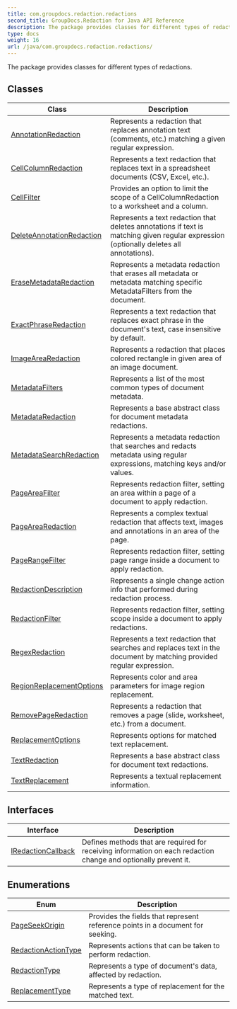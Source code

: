 ```yaml
---
title: com.groupdocs.redaction.redactions
second_title: GroupDocs.Redaction for Java API Reference
description: The package provides classes for different types of redactions.
type: docs
weight: 16
url: /java/com.groupdocs.redaction.redactions/
---
```


The package provides classes for different types of redactions.


## Classes

| Class | Description |
| --- | --- |
| [AnnotationRedaction](../com.groupdocs.redaction.redactions/annotationredaction) | Represents a redaction that replaces annotation text (comments, etc.) matching a given regular expression. |
| [CellColumnRedaction](../com.groupdocs.redaction.redactions/cellcolumnredaction) | Represents a text redaction that replaces text in a spreadsheet documents (CSV, Excel, etc.). |
| [CellFilter](../com.groupdocs.redaction.redactions/cellfilter) | Provides an option to limit the scope of a  CellColumnRedaction  to a worksheet and a column. |
| [DeleteAnnotationRedaction](../com.groupdocs.redaction.redactions/deleteannotationredaction) | Represents a text redaction that deletes annotations if text is matching given regular expression (optionally deletes all annotations). |
| [EraseMetadataRedaction](../com.groupdocs.redaction.redactions/erasemetadataredaction) | Represents a metadata redaction that erases all metadata or metadata matching specific MetadataFilters from the document. |
| [ExactPhraseRedaction](../com.groupdocs.redaction.redactions/exactphraseredaction) | Represents a text redaction that replaces exact phrase in the document's text, case insensitive by default. |
| [ImageAreaRedaction](../com.groupdocs.redaction.redactions/imagearearedaction) | Represents a redaction that places colored rectangle in given area of an image document. |
| [MetadataFilters](../com.groupdocs.redaction.redactions/metadatafilters) | Represents a list of the most common types of document metadata. |
| [MetadataRedaction](../com.groupdocs.redaction.redactions/metadataredaction) | Represents a base abstract class for document metadata redactions. |
| [MetadataSearchRedaction](../com.groupdocs.redaction.redactions/metadatasearchredaction) | Represents a metadata redaction that searches and redacts metadata using regular expressions, matching keys and/or values. |
| [PageAreaFilter](../com.groupdocs.redaction.redactions/pageareafilter) | Represents redaction filter, setting an area within a page of a document to apply redaction. |
| [PageAreaRedaction](../com.groupdocs.redaction.redactions/pagearearedaction) | Represents a complex textual redaction that affects text, images and annotations in an area of the page. |
| [PageRangeFilter](../com.groupdocs.redaction.redactions/pagerangefilter) | Represents redaction filter, setting page range inside a document to apply redaction. |
| [RedactionDescription](../com.groupdocs.redaction.redactions/redactiondescription) | Represents a single change action info that performed during redaction process. |
| [RedactionFilter](../com.groupdocs.redaction.redactions/redactionfilter) | Represents redaction filter, setting scope inside a document to apply redactions. |
| [RegexRedaction](../com.groupdocs.redaction.redactions/regexredaction) | Represents a text redaction that searches and replaces text in the document by matching provided regular expression. |
| [RegionReplacementOptions](../com.groupdocs.redaction.redactions/regionreplacementoptions) | Represents color and area parameters for image region replacement. |
| [RemovePageRedaction](../com.groupdocs.redaction.redactions/removepageredaction) | Represents a redaction that removes a page (slide, worksheet, etc.) from a document. |
| [ReplacementOptions](../com.groupdocs.redaction.redactions/replacementoptions) | Represents options for matched text replacement. |
| [TextRedaction](../com.groupdocs.redaction.redactions/textredaction) | Represents a base abstract class for document text redactions. |
| [TextReplacement](../com.groupdocs.redaction.redactions/textreplacement) | Represents a textual replacement information. |

## Interfaces

| Interface | Description |
| --- | --- |
| [IRedactionCallback](../com.groupdocs.redaction.redactions/iredactioncallback) | Defines methods that are required for receiving information on each redaction change and optionally prevent it. |

## Enumerations

| Enum | Description |
| --- | --- |
| [PageSeekOrigin](../com.groupdocs.redaction.redactions/pageseekorigin) | Provides the fields that represent reference points in a document for seeking. |
| [RedactionActionType](../com.groupdocs.redaction.redactions/redactionactiontype) | Represents actions that can be taken to perform redaction. |
| [RedactionType](../com.groupdocs.redaction.redactions/redactiontype) | Represents a type of document's data, affected by redaction. |
| [ReplacementType](../com.groupdocs.redaction.redactions/replacementtype) | Represents a type of replacement for the matched text. |
